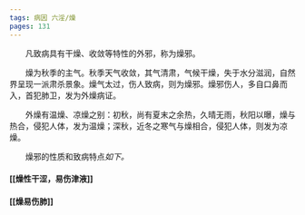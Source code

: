 ```yaml
---
tags: 病因 六淫/燥
pages: 131
---
```

&emsp;&emsp;凡致病具有干燥、收敛等特性的外邪，称为燥邪。

&emsp;&emsp;燥为秋季的主气。秋季天气收敛，其气清肃，气候干燥，失于水分滋润，自然界呈现一派肃杀景象。燥气太过，伤人致病，则为燥邪。燥邪伤人，多自口鼻而入，首犯肺卫，发为外燥病证。

&emsp;&emsp;外燥有温燥、凉燥之别：初秋，尚有夏末之余热，久晴无雨，秋阳以曝，燥与热合，侵犯人体，发为温燥；深秋，近冬之寒气与燥相合，侵犯人体，则发为凉燥。

&emsp;&emsp;燥邪的性质和致病特点<dfn>如下。</dfn>
#### [[燥性干涩，易伤津液]]
#### [[燥易伤肺]]